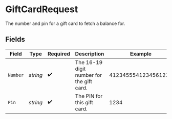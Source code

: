 # GiftCardRequest

The number and pin for a gift card to fetch a balance for.


## Fields

| Field                                     | Type                                      | Required                                  | Description                               | Example                                   |
| ----------------------------------------- | ----------------------------------------- | ----------------------------------------- | ----------------------------------------- | ----------------------------------------- |
| `Number`                                  | *string*                                  | :heavy_check_mark:                        | The 16-19 digit number for the gift card. | 4123455541234561234                       |
| `Pin`                                     | *string*                                  | :heavy_check_mark:                        | The PIN for this gift card.               | 1234                                      |